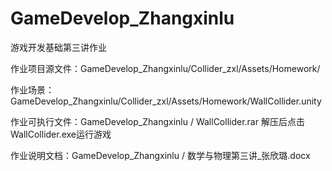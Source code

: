 # GameDevelop_Zhangxinlu

游戏开发基础第三讲作业

作业项目源文件：GameDevelop_Zhangxinlu/Collider_zxl/Assets/Homework/

作业场景：GameDevelop_Zhangxinlu/Collider_zxl/Assets/Homework/WallCollider.unity

作业可执行文件：GameDevelop_Zhangxinlu / WallCollider.rar 解压后点击WallCollider.exe运行游戏

作业说明文档：GameDevelop_Zhangxinlu / 数学与物理第三讲_张欣璐.docx
 
